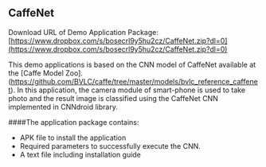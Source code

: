 ## CaffeNet

Download URL of Demo Application Package: [https://www.dropbox.com/s/bosecrl9y5hu2cz/CaffeNet.zip?dl=0](https://www.dropbox.com/s/bosecrl9y5hu2cz/CaffeNet.zip?dl=0)

This demo applications is based on the CNN model of CaffeNet available at the [Caffe Model Zoo].(https://github.com/BVLC/caffe/tree/master/models/bvlc_reference_caffenet).
In this application, the camera module of smart-phone is used to take photo and the result image is classified using the CaffeNet CNN implemented in CNNdroid library.

####The application package contains:
* APK file to install the application
* Required parameters to successfully execute the CNN.
* A text file including installation guide
